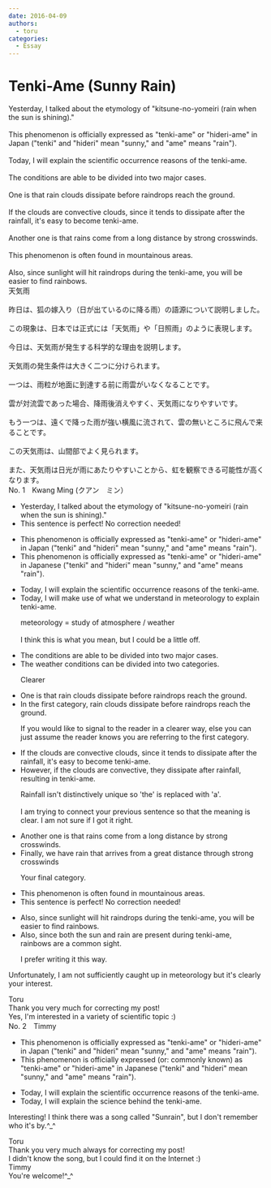```yaml
---
date: 2016-04-09
authors:
  - toru
categories:
  - Essay
---
```


<h1 id="subject_show">Tenki-Ame (Sunny Rain)</h1>
<div class="date" hidden>Apr 9, 2016 11:26</div>
<div id="post"><div id="body_show_ori">
Yesterday, I talked about the etymology of "kitsune-no-yomeiri (rain when the sun is shining)."<br/><br/>This phenomenon is officially expressed as "tenki-ame" or "hideri-ame" in Japan ("tenki" and "hideri" mean "sunny," and "ame" means "rain").<br/><br/>Today, I will explain the scientific occurrence reasons of the tenki-ame.<br/><br/>The conditions are able to be divided into two major cases.<br/><br/>One is that rain clouds dissipate before raindrops reach the ground.<br/><br/>If the clouds are convective clouds, since it tends to dissipate after the rainfall, it's easy to become tenki-ame.<br/><br/>Another one is that rains come from a long distance by strong crosswinds.<br/><br/>This phenomenon is often found in mountainous areas.<br/><br/>Also, since sunlight will hit raindrops during the tenki-ame, you will be easier to find rainbows.
</div></div>

<!-- more -->

<div id="post_ja"><div id="body_show_mo">
天気雨<br/><br/>昨日は、狐の嫁入り（日が出ているのに降る雨）の語源について説明しました。<br/><br/>この現象は、日本では正式には「天気雨」や「日照雨」のように表現します。<br/><br/>今日は、天気雨が発生する科学的な理由を説明します。<br/><br/>天気雨の発生条件は大きく二つに分けられます。<br/><br/>一つは、雨粒が地面に到達する前に雨雲がいなくなることです。<br/><br/>雲が対流雲であった場合、降雨後消えやすく、天気雨になりやすいです。<br/><br/>もう一つは、遠くで降った雨が強い横風に流されて、雲の無いところに飛んで来ることです。<br/><br/>この天気雨は、山間部でよく見られます。<br/><br/>また、天気雨は日光が雨にあたりやすいことから、虹を観察できる可能性が高くなります。
</div></div>
<div id="block"><div class="first_name"> No. 1　<span class="just_name">Kwang Ming (クアン　ミン）</span></div><div id="block2">
<ul class="correction_field">
<li class="incorrect">Yesterday, I talked about the etymology of "kitsune-no-yomeiri (rain when the sun is shining)."</li>
<li class="corrected perfect">This sentence is perfect! No correction needed!</li>
</ul>
<ul class="correction_field">
<li class="incorrect">This phenomenon is officially expressed as "tenki-ame" or "hideri-ame" in Japan ("tenki" and "hideri" mean "sunny," and "ame" means "rain").</li>
<li class="corrected correct">
This phenomenon is officially expressed as "tenki-ame" or "hideri-ame" in <span class="f_blue">Japanese</span> ("tenki" and "hideri" mean "sunny," and "ame" means "rain").
</li>
</ul>
<ul class="correction_field">
<li class="incorrect">Today, I will explain the scientific occurrence reasons of the tenki-ame.</li>
<li class="corrected correct">
Today, I <span class="f_blue">will make use of what we understand in meteorology</span> to explain tenki-ame.
<p class="correction_comment">meteorology = study of atmosphere / weather<br/><br/>I think this is what you mean, but I could be a little off.</p>
</li>
</ul>
<ul class="correction_field">
<li class="incorrect">The conditions are able to be divided into two major cases.</li>
<li class="corrected correct">
<span class="f_blue">The weather</span> conditions can be divided into two <span class="f_blue">categories</span>.
<p class="correction_comment">Clearer</p>
</li>
</ul>
<ul class="correction_field">
<li class="incorrect">One is that rain clouds dissipate before raindrops reach the ground.</li>
<li class="corrected correct">
<span class="f_blue">In the first category,</span> rain clouds dissipate before raindrops reach the ground.
<p class="correction_comment">If you would like to signal to the reader in a clearer way, else you can just assume the reader knows you are referring to the first category.</p>
</li>
</ul>
<ul class="correction_field">
<li class="incorrect">If the clouds are convective clouds, since it tends to dissipate after the rainfall, it's easy to become tenki-ame.</li>
<li class="corrected correct">
<span class="f_blue">However, if the clouds are convective,</span> they dissipate after <span class="f_blue">rainfall</span>, resulting in tenki-ame.
<p class="correction_comment">Rainfall isn't distinctively unique so 'the' is replaced with 'a'.<br/><br/>I am trying to connect your previous sentence so that the meaning is clear. I am not sure if I got it right.</p>
</li>
</ul>
<ul class="correction_field">
<li class="incorrect">Another one is that rains come from a long distance by strong crosswinds.</li>
<li class="corrected correct">
<span class="f_blue">Finally, we have </span>rain that <span class="f_blue">arrives </span>from a <span class="f_blue">great </span>distance through strong crosswinds 
<p class="correction_comment">Your final category.</p>
</li>
</ul>
<ul class="correction_field">
<li class="incorrect">This phenomenon is often found in mountainous areas.</li>
<li class="corrected perfect">This sentence is perfect! No correction needed!</li>
</ul>
<ul class="correction_field">
<li class="incorrect">Also, since sunlight will hit raindrops during the tenki-ame, you will be easier to find rainbows.</li>
<li class="corrected correct">
Also, since <span class="f_blue">both the sun and rain are present </span>during tenki-ame, rainbows are a <span class="f_blue">common sight.</span>
<p class="correction_comment">I prefer writing it this way.</p>
</li>
</ul>
<p class="comment_small">
 Unfortunately, I am not sufficiently caught up in meteorology but it's clearly your interest.
</p>

</div><div class="name"><span class="just_name">Toru</span><br>
Thank you very much for correcting my post!<br/>Yes, I'm interested in a variety of scientific topic :)
</div>
</div>
<div id="block"><div class="first_name"> No. 2　<span class="just_name">Timmy</span></div><div id="block2">
<ul class="correction_field">
<li class="incorrect">This phenomenon is officially expressed as "tenki-ame" or "hideri-ame" in Japan ("tenki" and "hideri" mean "sunny," and "ame" means "rain").</li>
<li class="corrected correct">
This phenomenon is officially expressed (or: <span class="f_blue">commonly known</span>) as "tenki-ame" or "hideri-ame" in Japanese ("tenki" and "hideri" mean "sunny," and "ame" means "rain").
</li>
</ul>
<ul class="correction_field">
<li class="incorrect">Today, I will explain the scientific occurrence reasons of the tenki-ame.</li>
<li class="corrected correct">
Today, I will explain the <span class="f_blue">science</span> <span class="f_blue">behind </span>the<span class="f_blue"> </span>tenki-ame.
</li>
</ul>
<p class="comment_small">
 Interesting! I think there was a song called "Sunrain", but I don't remember who it's by.^_^
</p>

</div><div class="name"><span class="just_name">Toru</span><br>
Thank you very much always for correcting my post!<br/>I didn't know the song, but I could find it on the Internet :)
</div>
<div class="name"><span class="just_name">Timmy</span><br>
You're welcome!^_^
</div>
</div>
